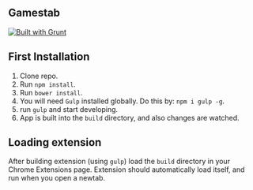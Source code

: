 Gamestab
--------------------------
[![Built with Grunt](https://cdn.gruntjs.com/builtwith.png)](http://gruntjs.com/)

## First Installation

1. Clone repo.
2. Run `npm install`.
3. Run `bower install`.
4. You will need `Gulp` installed globally. Do this by: `npm i gulp -g`.
5. run `gulp` and start developing.
6. App is built into the `build` directory, and also changes are watched.

## Loading extension

After building extension (using `gulp`) load the `build` directory in your Chrome Extensions page.
Extension should automatically load itself, and run when you open a newtab.
